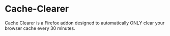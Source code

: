 # Cache-Clearer
Cache Clearer is a Firefox addon designed to automatically ONLY clear your browser cache every 30 minutes. 
